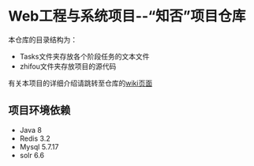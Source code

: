 ﻿# Web工程与系统项目--“知否”项目仓库

本仓库的目录结构为：

* Tasks文件夹存放各个阶段任务的文本文件
* zhifou文件夹存放项目的源代码

有关本项目的详细介绍请跳转至仓库的[wiki页面](https://github.com/WEASP/our-project/wiki)

## 项目环境依赖

* Java 8
* Redis 3.2
* Mysql 5.7.17
* solr 6.6
